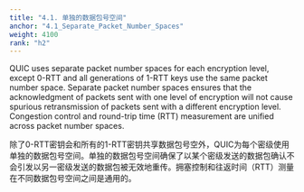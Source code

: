 ```yaml
---
title: "4.1. 单独的数据包号空间"
anchor: "4.1_Separate_Packet_Number_Spaces"
weight: 4100
rank: "h2"
---
```


QUIC uses separate packet number spaces for each encryption level, except 0-RTT and all generations of 1-RTT keys use the same packet number space. Separate packet number spaces ensures that the acknowledgment of packets sent with one level of encryption will not cause spurious retransmission of packets sent with a different encryption level. Congestion control and round-trip time (RTT) measurement are unified across packet number spaces.

除了0-RTT密钥会和所有的1-RTT密钥共享数据包号空外，QUIC为每个密级使用单独的数据包号空间。单独的数据包号空间确保了以某个密级发送的数据包确认不会引发以另一密级发送的数据包被无效地重传。拥塞控制和往返时间（RTT）测量在不同数据包号空间之间是通用的。
